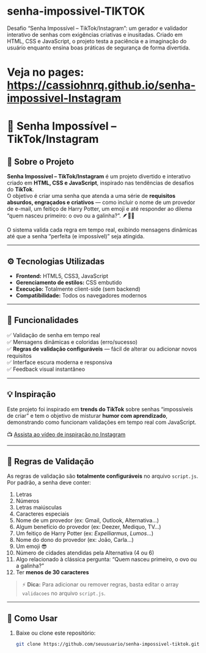 # senha-impossivel-TIKTOK
Desafio “Senha Impossível – TikTok/Instagram”: um gerador e validador interativo de senhas com exigências criativas e inusitadas. Criado em HTML, CSS e JavaScript, o projeto testa a paciência e a imaginação do usuário enquanto ensina boas práticas de segurança de forma divertida.

# Veja no pages: https://cassiohnrq.github.io/senha-impossivel-Instagram

# 🔐 Senha Impossível – TikTok/Instagram

## 🧠 Sobre o Projeto
**Senha Impossível – TikTok/Instagram** é um projeto divertido e interativo criado em **HTML, CSS e JavaScript**, inspirado nas tendências de desafios do **TikTok**.  
O objetivo é criar uma senha que atenda a uma série de **requisitos absurdos, engraçados e criativos** — como incluir o nome de um provedor de e-mail, um feitiço de Harry Potter, um emoji e até responder ao dilema “quem nasceu primeiro: o ovo ou a galinha?”. 🪶🥚🐔

O sistema valida cada regra em tempo real, exibindo mensagens dinâmicas até que a senha “perfeita (e impossível)” seja atingida.

---

## ⚙️ Tecnologias Utilizadas
- **Frontend:** HTML5, CSS3, JavaScript  
- **Gerenciamento de estilos:** CSS embutido  
- **Execução:** Totalmente client-side (sem backend)  
- **Compatibilidade:** Todos os navegadores modernos  

---

## 🧩 Funcionalidades
✅ Validação de senha em tempo real  
✅ Mensagens dinâmicas e coloridas (erro/sucesso)  
✅ **Regras de validação configuráveis** — fácil de alterar ou adicionar novos requisitos  
✅ Interface escura moderna e responsiva  
✅ Feedback visual instantâneo  

---

## 💡 Inspiração
Este projeto foi inspirado em **trends do TikTok** sobre senhas “impossíveis de criar” e tem o objetivo de misturar **humor com aprendizado**, demonstrando como funcionam validações em tempo real com JavaScript.  

📺 [Assista ao vídeo de inspiração no Instagram](https://www.instagram.com/p/DPPZ7i_kSJ0)

---

## 🧠 Regras de Validação
As regras de validação são **totalmente configuráveis** no arquivo `script.js`.  
Por padrão, a senha deve conter:
1. Letras  
2. Números  
3. Letras maiúsculas  
4. Caracteres especiais  
5. Nome de um provedor (ex: Gmail, Outlook, Alternativa...)  
6. Algum benefício do provedor (ex: Deezer, Mediquo, TV...)  
7. Um feitiço de Harry Potter (ex: *Expelliarmus*, *Lumos*...)  
8. Nome do dono do provedor (ex: João, Carla...)  
9. Um emoji 😎  
10. Número de cidades atendidas pela Alternativa (4 ou 6)  
11. Algo relacionado à clássica pergunta: “Quem nasceu primeiro, o ovo ou a galinha?”  
12. Ter **menos de 30 caracteres**  

> ⚡ **Dica:** Para adicionar ou remover regras, basta editar o array `validacoes` no arquivo `script.js`.

---

## 🧰 Como Usar
1. Baixe ou clone este repositório:  
   ```bash
   git clone https://github.com/seuusuario/senha-impossivel-tiktok.git

